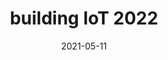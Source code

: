 ﻿---
title: building IoT 2022 
date: 2021-05-11
location: Karlsruhe
link: https://www.buildingiot.de
type: conference
---
